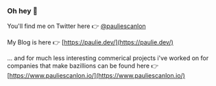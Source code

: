 ### Oh hey 👋

You'll find me on Twitter here 👉 [@pauliescanlon](https://twitter.com/PaulieScanlon)

My Blog is here 👉 [https://paulie.dev/](https://paulie.dev/)

... and for much less interesting commerical projects i've worked on for companies that make bazillions can be found here 👉 [https://www.pauliescanlon.io/](https://www.pauliescanlon.io/)
